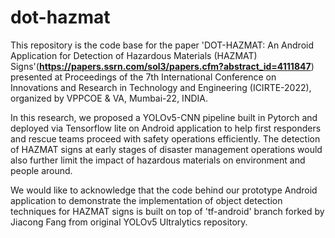 # dot-hazmat

This repository is the code base for the paper 'DOT-HAZMAT: An Android Application for Detection of Hazardous Materials (HAZMAT) Signs'(**https://papers.ssrn.com/sol3/papers.cfm?abstract_id=4111847**) presented at Proceedings of the 7th International Conference on Innovations and Research in Technology and Engineering (ICIRTE-2022), organized by VPPCOE & VA, Mumbai-22, INDIA.

In this research, we proposed a YOLOv5-CNN pipeline built in Pytorch and deployed via Tensorflow lite on Android application to help first responders and rescue teams proceed with safety operations efficiently. The detection of HAZMAT signs at early stages of disaster management operations would also further limit the impact of hazardous materials on environment and people around.

We would like to acknowledge that the code behind our prototype Android application to demonstrate the implementation of object detection techniques for HAZMAT signs is built on top of 'tf-android' branch forked by Jiacong Fang from original YOLOv5 Ultralytics repository.




